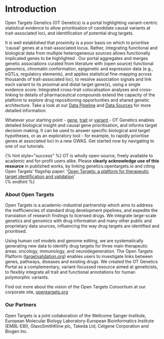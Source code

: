 # Introduction

Open Targets Genetics \(OT Genetics\) is a portal highlighting variant-centric statistical evidence to allow prioritisation of candidate causal variants at trait-associated loci, and identification of potential drug targets. 

It is well established that proximity is a poor basis on which to prioritise 'causal' genes at a trait-associated locus.  Rather, integrating functional and biological data from multiple heterogeneous sources allows functionally implicated genes to be highlighted .  Our portal aggregates and merges genetic associations curated from literature with \(open source\) functional genomics, chromatin conformation, epigenetic and expression data \(e.g., eQTLs, regulatory elements\), and applies statistical fine-mapping across thousands of trait-associated loci, to resolve association signals and link each variant to its proximal and distal target gene\(s\), using a single evidence score. Integrated cross-trait colocalisation analyses and cross-linking to details of pharmaceutical compounds extend the capacity of the platform to explore drug repositioning opportunities and shared genetic architecture. Take a look at our [Data Pipeline](our-approach/data-pipeline.md) and [Data Sources](our-approach/data-sources.md#overview-of-data-sources) for more detailed information.  

Whatever your starting point - [gene](howto/gene-target.md), [trait](howto/trait-or-disease.md) or [variant ](howto/variant.md)- OT Genetics enables detailed biological insight  and causal gene prioritisation, and informs target decision making.  It can be used to answer specific biological and target hypotheses, or as an exploratory tool - for example, to rapidly prioritise genes at associated loci in a new GWAS.  Get started now by navigating to one of our tutorials.     

{% hint style="success" %}
OT is wholly open-source, freely available to academic and for-profit users alike.  Please **clearly acknowledge use of this resource** in published works, by linking genetics.opentargets.io and citing Open Targets' flagship paper:  '[Open Targets:  a platform for therapeutic target identification and validation](https://doi.org/10.1093/nar/gkw1055)'   
{% endhint %}

### About Open Targets

Open Targets is a academic-industrial partnership which aims to address the inefficiencies of standard drug development pipelines, and expedite the translation of research findings to licensed drugs.  We integrate large-scale genetics and genomics with drug information and many other public and proprietary data sources, influencing the way drug targets are identified and prioritised. 

Using human cell models and genome editing, we are systematically generating new data to identify drug targets for three main therapeutic areas: oncology, immunology, and neurodegeneration. The Open Targets Platform \([targetvalidation.org](www.targetvalidation.org)\) enables users to investigate links between genes, pathways, diseases and existing drugs.  We created the OT Genetics Portal as a complementary, variant-focussed resource aimed at geneticists, to flexibly integrate all trait and functional annotations for human polymorphic variants.  

Find out more about the vision of the Open Targets Consortium at our corporate site, [opentargets.org](www.opentargets.org)

### Our Partners

Open Targets is a joint collaboration of the Wellcome Sanger Institute, European Molecular Biology Laboratory-European Bioinformatics Institute \(EMBL-EBI\), GlaxoSmithKline plc, Takeda Ltd, Celgene Corporation and Biogen Inc.

